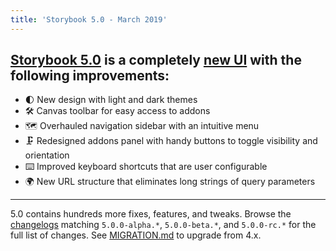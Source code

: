 ```yaml
---
title: 'Storybook 5.0 - March 2019'
---
```


## [Storybook 5.0](https://medium.com/storybookjs/storybook-5-0-db1d0f9c83b8) is a completely [new UI](https://medium.com/storybookjs/meet-storybook-5-0s-new-design-fb5735bc2a81) with the following improvements:

- 🌓 New design with light and dark themes
- 🛠 Canvas toolbar for easy access to addons
- 🗺 Overhauled navigation sidebar with an intuitive menu
- 🗜 Redesigned addons panel with handy buttons to toggle visibility and orientation
- ⌨️ Improved keyboard shortcuts that are user configurable
- 🌍 New URL structure that eliminates long strings of query parameters

---

5.0 contains hundreds more fixes, features, and tweaks. Browse the <a href="https://github.com/storybookjs/storybook/blob/next/CHANGELOG.md">changelogs</a> matching `5.0.0-alpha.*`, `5.0.0-beta.*`, and `5.0.0-rc.*` for the full list of changes. See <a href="https://github.com/storybookjs/storybook/blob/next/MIGRATION.md">MIGRATION.md</a> to upgrade from 4.x.
